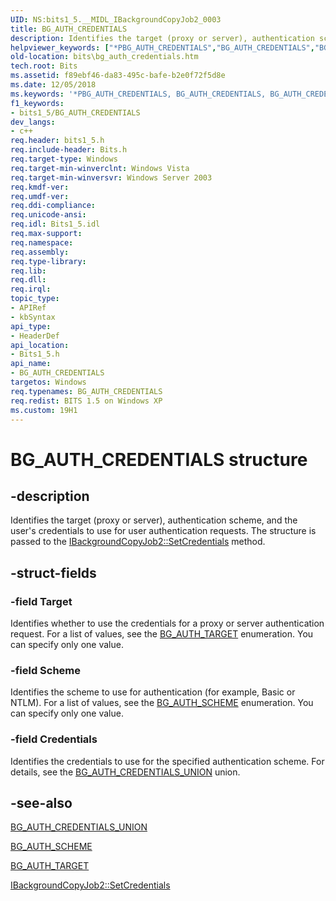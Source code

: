 ```yaml
---
UID: NS:bits1_5.__MIDL_IBackgroundCopyJob2_0003
title: BG_AUTH_CREDENTIALS
description: Identifies the target (proxy or server), authentication scheme, and the user's credentials to use for user authentication requests. The structure is passed to the IBackgroundCopyJob2::SetCredentials method.helpviewer_keywords: ["*PBG_AUTH_CREDENTIALS","BG_AUTH_CREDENTIALS","BG_AUTH_CREDENTIALS structure [BITS]","_drz_bg_auth_credentials","bits.bg_auth_credentials","bits1_5/BG_AUTH_CREDENTIALS"]
old-location: bits\bg_auth_credentials.htm
tech.root: Bits
ms.assetid: f89ebf46-da83-495c-bafe-b2e0f72f5d8e
ms.date: 12/05/2018
ms.keywords: '*PBG_AUTH_CREDENTIALS, BG_AUTH_CREDENTIALS, BG_AUTH_CREDENTIALS structure [BITS], _drz_bg_auth_credentials, bits.bg_auth_credentials, bits1_5/BG_AUTH_CREDENTIALS'
f1_keywords:
- bits1_5/BG_AUTH_CREDENTIALS
dev_langs:
- c++
req.header: bits1_5.h
req.include-header: Bits.h
req.target-type: Windows
req.target-min-winverclnt: Windows Vista
req.target-min-winversvr: Windows Server 2003
req.kmdf-ver: 
req.umdf-ver: 
req.ddi-compliance: 
req.unicode-ansi: 
req.idl: Bits1_5.idl
req.max-support: 
req.namespace: 
req.assembly: 
req.type-library: 
req.lib: 
req.dll: 
req.irql: 
topic_type:
- APIRef
- kbSyntax
api_type:
- HeaderDef
api_location:
- Bits1_5.h
api_name:
- BG_AUTH_CREDENTIALS
targetos: Windows
req.typenames: BG_AUTH_CREDENTIALS
req.redist: BITS 1.5 on Windows XP
ms.custom: 19H1
---
```


# BG_AUTH_CREDENTIALS structure


## -description

Identifies the target (proxy or server), authentication scheme, and the user's credentials to use for user authentication requests. The structure is passed to the 
<a href="https://docs.microsoft.com/windows/desktop/api/bits1_5/nf-bits1_5-ibackgroundcopyjob2-setcredentials">IBackgroundCopyJob2::SetCredentials</a> method.


## -struct-fields




### -field Target

Identifies whether to use the credentials for a proxy or server authentication request. For a list of values, see the 
<a href="https://docs.microsoft.com/windows/desktop/api/bits1_5/ne-bits1_5-bg_auth_target">BG_AUTH_TARGET</a> enumeration. You can specify only one value.


### -field Scheme

Identifies the scheme to use for authentication (for example, Basic or NTLM). For a list of values, see the 
<a href="https://docs.microsoft.com/windows/desktop/api/bits1_5/ne-bits1_5-bg_auth_scheme">BG_AUTH_SCHEME</a> enumeration. You can specify only one value.


### -field Credentials

Identifies the credentials to use for the specified authentication scheme. For details, see the 
<a href="https://docs.microsoft.com/windows/desktop/api/bits1_5/ns-bits1_5-bg_auth_credentials_union">BG_AUTH_CREDENTIALS_UNION</a> union.


## -see-also




<a href="https://docs.microsoft.com/windows/desktop/api/bits1_5/ns-bits1_5-bg_auth_credentials_union">BG_AUTH_CREDENTIALS_UNION</a>



<a href="https://docs.microsoft.com/windows/desktop/api/bits1_5/ne-bits1_5-bg_auth_scheme">BG_AUTH_SCHEME</a>



<a href="https://docs.microsoft.com/windows/desktop/api/bits1_5/ne-bits1_5-bg_auth_target">BG_AUTH_TARGET</a>



<a href="https://docs.microsoft.com/windows/desktop/api/bits1_5/nf-bits1_5-ibackgroundcopyjob2-setcredentials">IBackgroundCopyJob2::SetCredentials</a>
 

 


